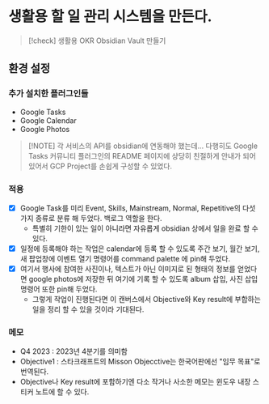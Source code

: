 # 생활용 할 일 관리 시스템을 만든다.
> [!check] 생활용 OKR Obsidian Vault 만들기

## 환경 설정
### 추가 설치한 플러그인들
- Google Tasks
- Google Calendar
- Google Photos

> [!NOTE] 각 서비스의 API를 obsidian에 연동해야 했는데...
> 다행히도 Google Tasks 커뮤니티 플러그인의 README 페이지에 상당히 친절하게 안내가 되어 있어서 GCP Project를 손쉽게 구성할 수 있었다. 

### 적용
- [x] Google Task를 미리 Event, Skills, Mainstream, Normal, Repetitive의 다섯 가지 종류로 분류 해 두었다. 백로그 역할을 한다.
	- 특별히 기한이 있는 일이 아니라면 자유롭게 obsidian 상에서 일을 완료 할 수 있다.
- [x] 일정에 등록해야 하는 작업은 calendar에 등록 할 수 있도록 주간 보기, 월간 보기, 새 팝업창에 이벤트 열기 명령어를 command palette 에 pin해 두었다.
- [x] 여기서 행사에 참여한 사진이나, 텍스트가 아닌 이미지로 된 형태의 정보를 얻었다면 google photos에 저장한 뒤 여기에 기록 할 수 있도록 album 삽입, 사진 삽입 명령어 또한 pin해 두었다.
	- 그렇게 작업이 진행된다면 이 캔버스에서 Objective와 Key result에 부합하는 일을 정리 할 수 있을 것이라 기대된다.

### 메모
- Q4 2023 : 2023년 4분기를 의미함
- Objective1 : 스타크래프트의 Misson Objecctive는 한국어판에선 "임무 목표"로 번역된다.
- Objective나 Key result에 포함하기엔 다소 작거나 사소한 메모는 윈도우 내장 스티커 노트에 할 수 있다.
